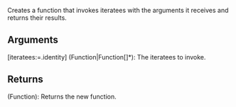 Creates a function that invokes iteratees with the arguments it receives and returns their results.


## Arguments
[iteratees:=.identity] (Function|Function[]*): The iteratees to invoke.


## Returns
(Function): Returns the new function.
